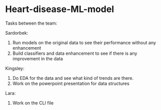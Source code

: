 # Heart-disease-ML-model

Tasks between the team:

Sardorbek:
1.  Run models on the original data to see their performance without any enhancement
2. Build classifiers and data enhancement to see if there is any improvement in the data

Kingsley: 
1. Do EDA for the data and see what kind of trends are there.
2. Work on the powerpoint presentation for data structures


Lara:
1. Work on the CLI file
